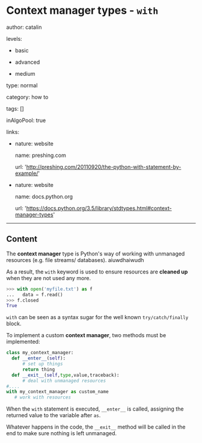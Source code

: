 # Context manager types - `with`
author: catalin

levels:

  - basic

  - advanced

  - medium

type: normal

category: how to

tags: []

inAlgoPool: true

links:

  - nature: website

    name: preshing.com

    url: 'http://preshing.com/20110920/the-python-with-statement-by-example/'

  - nature: website

    name: docs.python.org

    url: 'https://docs.python.org/3.5/library/stdtypes.html#context-manager-types'

---
## Content

The **context manager** type is Python's way of working with unmanaged resources (e.g. file streams/ databases). aiuwdhaiwudh

 As a result, the `with` keyword is used to ensure resources are **cleaned up** when they are not used any more.

```python
>>> with open('myfile.txt') as f
...   data = f.read()
>>> f.closed
True
```
`with` can be seen as a syntax sugar for the well known `try/catch/finally` block.

To implement a custom **context manager**, two methods must be implemented:

```python
class my_context_manager:
  def __enter__(self):
      # set up things
      return thing
  def __exit__(self,type,value,traceback):
      # deal with unmanaged resources
#....
with my_context_manager as custom_name
   # work with resources

```
When the `with` statement is executed, `__enter__` is called, assigning the returned value to the variable after `as`.

Whatever happens in the code, the `__exit__` method will be called in the end to make sure nothing is left unmanaged. 